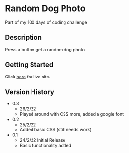 # Random Dog Photo

Part of my 100 days of coding challenge

## Description

Press a button get a random dog photo

## Getting Started

Click [here](https://charlehs.github.io/RandomDogPhoto/) for live site.

## Version History

* 0.3
    * 26/2/22
    * Played around with CSS more, added a google font
* 0.2
    * 25/2/22
    * Added basic CSS (still needs work)
* 0.1
    * 24/2/22 Initial Release
    * Basic functionality added
